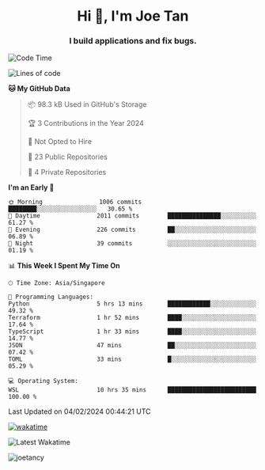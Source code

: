 <h1 align="center">Hi 👋, I'm Joe Tan</h1>
<h3 align="center">I build applications and fix bugs.</h3>

<!--START_SECTION:waka-->
![Code Time](http://img.shields.io/badge/Code%20Time-1%2C271%20hrs%2025%20mins-blue)

![Lines of code](https://img.shields.io/badge/From%20Hello%20World%20I%27ve%20Written-46.5%20million%20lines%20of%20code-blue)

**🐱 My GitHub Data** 

> 📦 98.3 kB Used in GitHub's Storage 
 > 
> 🏆 3 Contributions in the Year 2024
 > 
> 🚫 Not Opted to Hire
 > 
> 📜 23 Public Repositories 
 > 
> 🔑 4 Private Repositories 
 > 
**I'm an Early 🐤** 

```text
🌞 Morning                1006 commits        ████████░░░░░░░░░░░░░░░░░   30.65 % 
🌆 Daytime                2011 commits        ███████████████░░░░░░░░░░   61.27 % 
🌃 Evening                226 commits         ██░░░░░░░░░░░░░░░░░░░░░░░   06.89 % 
🌙 Night                  39 commits          ░░░░░░░░░░░░░░░░░░░░░░░░░   01.19 % 
```


📊 **This Week I Spent My Time On** 

```text
🕑︎ Time Zone: Asia/Singapore

💬 Programming Languages: 
Python                   5 hrs 13 mins       ████████████░░░░░░░░░░░░░   49.32 % 
Terraform                1 hr 52 mins        ████░░░░░░░░░░░░░░░░░░░░░   17.64 % 
TypeScript               1 hr 33 mins        ████░░░░░░░░░░░░░░░░░░░░░   14.77 % 
JSON                     47 mins             ██░░░░░░░░░░░░░░░░░░░░░░░   07.42 % 
TOML                     33 mins             █░░░░░░░░░░░░░░░░░░░░░░░░   05.29 % 

💻 Operating System: 
WSL                      10 hrs 35 mins      █████████████████████████   100.00 % 
```


 Last Updated on 04/02/2024 00:44:21 UTC
<!--END_SECTION:waka-->
[![wakatime](https://wakatime.com/badge/user/e0e3a0f0-6d69-4241-946d-0baaf7b91278.svg)](https://wakatime.com/@e0e3a0f0-6d69-4241-946d-0baaf7b91278)

![Latest Wakatime](https://github.com/joetancy/joetancy/workflows/Latest%20Wakatime/badge.svg)

<p align="left"> <img src="https://komarev.com/ghpvc/?username=joetancy" alt="joetancy" /> </p>


